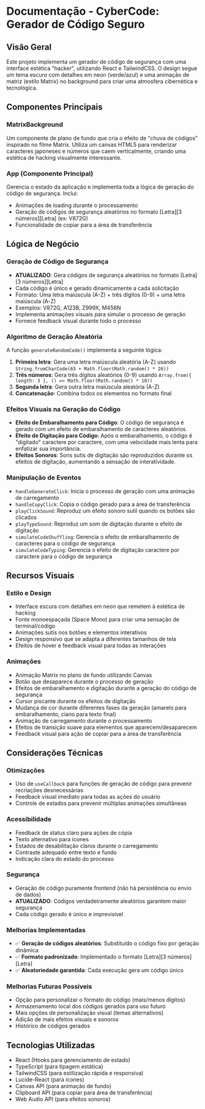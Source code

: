 # Documentação - CyberCode: Gerador de Código Seguro

## Visão Geral

Este projeto implementa um gerador de código de segurança com uma interface estética "hacker", utilizando React e TailwindCSS. O design segue um tema escuro com detalhes em neon (verde/azul) e uma animação de matriz (estilo Matrix) no background para criar uma atmosfera cibernética e tecnológica.

## Componentes Principais

### MatrixBackground
Um componente de plano de fundo que cria o efeito de "chuva de códigos" inspirado no filme Matrix. Utiliza um canvas HTML5 para renderizar caracteres japoneses e números que caem verticalmente, criando uma estética de hacking visualmente interessante.

### App (Componente Principal)
Gerencia o estado da aplicação e implementa toda a lógica de geração do código de segurança. Inclui:

- Animações de loading durante o processamento
- Geração de códigos de segurança aleatórios no formato [Letra][3 números][Letra] (ex: V872G)
- Funcionalidade de copiar para a área de transferência

## Lógica de Negócio

### Geração de Código de Segurança
- **ATUALIZADO**: Gera códigos de segurança aleatórios no formato [Letra][3 números][Letra]
- Cada código é único e gerado dinamicamente a cada solicitação
- Formato: Uma letra maiúscula (A-Z) + três dígitos (0-9) + uma letra maiúscula (A-Z)
- Exemplos: V872G, A123B, Z999X, M456N
- Implementa animações visuais para simular o processo de geração
- Fornece feedback visual durante todo o processo

### Algoritmo de Geração Aleatória
A função `generateRandomCode()` implementa a seguinte lógica:
1. **Primeira letra**: Gera uma letra maiúscula aleatória (A-Z) usando `String.fromCharCode(65 + Math.floor(Math.random() * 26))`
2. **Três números**: Gera três dígitos aleatórios (0-9) usando `Array.from({ length: 3 }, () => Math.floor(Math.random() * 10))`
3. **Segunda letra**: Gera outra letra maiúscula aleatória (A-Z)
4. **Concatenação**: Combina todos os elementos no formato final

### Efeitos Visuais na Geração do Código
- **Efeito de Embaralhamento para Código**: O código de segurança é gerado com um efeito de embaralhamento de caracteres aleatórios.
- **Efeito de Digitação para Código**: Após o embaralhamento, o código é "digitado" caractere por caractere, com uma velocidade mais lenta para enfatizar sua importância.
- **Efeitos Sonoros**: Sons sutis de digitação são reproduzidos durante os efeitos de digitação, aumentando a sensação de interatividade.

### Manipulação de Eventos
- `handleGenerateClick`: Inicia o processo de geração com uma animação de carregamento
- `handleCopyClick`: Copia o código gerado para a área de transferência
- `playClickSound`: Reproduz um efeito sonoro sutil quando os botões são clicados
- `playTypeSound`: Reproduz um som de digitação durante o efeito de digitação
- `simulateCodeShuffling`: Gerencia o efeito de embaralhamento de caracteres para o código de segurança
- `simulateCodeTyping`: Gerencia o efeito de digitação caractere por caractere para o código de segurança

## Recursos Visuais

### Estilo e Design
- Interface escura com detalhes em neon que remetem à estética de hacking
- Fonte monoespaçada (Space Mono) para criar uma sensação de terminal/código
- Animações sutis nos botões e elementos interativos
- Design responsivo que se adapta a diferentes tamanhos de tela
- Efeitos de hover e feedback visual para todas as interações

### Animações
- Animação Matrix no plano de fundo utilizando Canvas
- Botão que desaparece durante o processo de geração
- Efeitos de embaralhamento e digitação durante a geração do código de segurança
- Cursor piscante durante os efeitos de digitação
- Mudança de cor durante diferentes fases da geração (amarelo para embaralhamento, ciano para texto final)
- Animação de carregamento durante o processamento
- Efeitos de transição suave para elementos que aparecem/desaparecem
- Feedback visual para ação de copiar para a área de transferência

## Considerações Técnicas

### Otimizações
- Uso de `useCallback` para funções de geração de código para prevenir recriações desnecessárias
- Feedback visual imediato para todas as ações do usuário
- Controle de estados para prevenir múltiplas animações simultâneas

### Acessibilidade
- Feedback de status claro para ações de cópia
- Texto alternativo para ícones
- Estados de desabilitação claros durante o carregamento
- Contraste adequado entre texto e fundo
- Indicação clara do estado do processo

### Segurança
- Geração de código puramente frontend (não há persistência ou envio de dados)
- **ATUALIZADO**: Códigos verdadeiramente aleatórios garantem maior segurança
- Cada código gerado é único e imprevisível

### Melhorias Implementadas
- ✅ **Geração de códigos aleatórios**: Substituído o código fixo por geração dinâmica
- ✅ **Formato padronizado**: Implementado o formato [Letra][3 números][Letra]
- ✅ **Aleatoriedade garantida**: Cada execução gera um código único

### Melhorias Futuras Possíveis
- Opção para personalizar o formato do código (mais/menos dígitos)
- Armazenamento local dos códigos gerados para uso futuro
- Mais opções de personalização visual (temas alternativos)
- Adição de mais efeitos visuais e sonoros
- Histórico de códigos gerados

## Tecnologias Utilizadas

- React (Hooks para gerenciamento de estado)
- TypeScript (para tipagem estática)
- TailwindCSS (para estilização rápida e responsiva)
- Lucide-React (para ícones)
- Canvas API (para animação de fundo)
- Clipboard API (para copiar para área de transferência)
- Web Audio API (para efeitos sonoros)